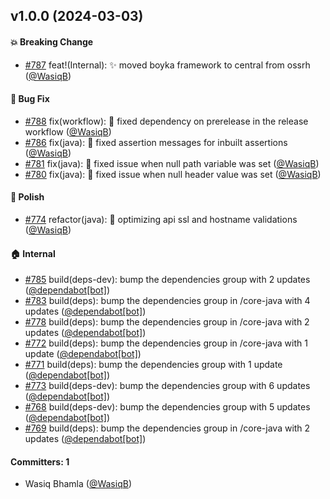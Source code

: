 
## v1.0.0 (2024-03-03)

#### :boom: Breaking Change
* [#787](https://github.com/BoykaFramework/boyka-framework/pull/787) feat!(Internal): :sparkles: moved boyka framework to central from ossrh ([@WasiqB](https://github.com/WasiqB))

#### :bug: Bug Fix
* [#788](https://github.com/BoykaFramework/boyka-framework/pull/788) fix(workflow): :bug: fixed dependency on prerelease in the release workflow ([@WasiqB](https://github.com/WasiqB))
* [#786](https://github.com/BoykaFramework/boyka-framework/pull/786) fix(java): :bug: fixed assertion messages for inbuilt assertions ([@WasiqB](https://github.com/WasiqB))
* [#781](https://github.com/BoykaFramework/boyka-framework/pull/781) fix(java): :bug: fixed issue when null path variable was set ([@WasiqB](https://github.com/WasiqB))
* [#780](https://github.com/BoykaFramework/boyka-framework/pull/780) fix(java): :bug: fixed issue when null header value was set ([@WasiqB](https://github.com/WasiqB))

#### :nail_care: Polish
* [#774](https://github.com/BoykaFramework/boyka-framework/pull/774) refactor(java): :art: optimizing api ssl and hostname validations ([@WasiqB](https://github.com/WasiqB))

#### :house: Internal
* [#785](https://github.com/BoykaFramework/boyka-framework/pull/785) build(deps-dev): bump the dependencies group with 2 updates ([@dependabot[bot]](https://github.com/apps/dependabot))
* [#783](https://github.com/BoykaFramework/boyka-framework/pull/783) build(deps): bump the dependencies group in /core-java with 4 updates ([@dependabot[bot]](https://github.com/apps/dependabot))
* [#778](https://github.com/BoykaFramework/boyka-framework/pull/778) build(deps): bump the dependencies group in /core-java with 2 updates ([@dependabot[bot]](https://github.com/apps/dependabot))
* [#772](https://github.com/BoykaFramework/boyka-framework/pull/772) build(deps): bump the dependencies group in /core-java with 1 update ([@dependabot[bot]](https://github.com/apps/dependabot))
* [#771](https://github.com/BoykaFramework/boyka-framework/pull/771) build(deps): bump the dependencies group with 1 update ([@dependabot[bot]](https://github.com/apps/dependabot))
* [#773](https://github.com/BoykaFramework/boyka-framework/pull/773) build(deps-dev): bump the dependencies group with 6 updates ([@dependabot[bot]](https://github.com/apps/dependabot))
* [#768](https://github.com/BoykaFramework/boyka-framework/pull/768) build(deps-dev): bump the dependencies group with 5 updates ([@dependabot[bot]](https://github.com/apps/dependabot))
* [#769](https://github.com/BoykaFramework/boyka-framework/pull/769) build(deps): bump the dependencies group in /core-java with 2 updates ([@dependabot[bot]](https://github.com/apps/dependabot))

#### Committers: 1
- Wasiq Bhamla ([@WasiqB](https://github.com/WasiqB))

